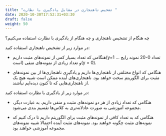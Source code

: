 ```yaml
---
title: "تشخیص ناهنجاری در مقابل یادگیری با نظارت "
date: 2020-10-30T17:52:31+03:30
draft: false
weight: 50
---
```


چه هنگام از تشخیص ناهنجاری و چه هنگام از یادگیری با نظارت استفاده می‌کنیم؟

در موارد زیر از تشخیص ناهنجاری استفاده کنید:

- هنگامی که تعداد بسیار کمی از نمونه‌های مثبت داریم(y=1 ... تعداد 0-20 نمونه رایج است) و تعداد زیادی از نمونه‌های منفی(y = 0).

- هنگامی که انواع مختلفی از ناهنجاری‌ها داریم و یادگیری ناهنجاری‌ها از بین نمونه‌های مثبت برای الگوریتم سخت خواهد بود. ناهنجاری‌های آینده ممکن است شبیه هیچ یک از ناهنجاری‌هایی که تا کنون دیده‌ایم نباشند.

در موارد زیر از یادگیری با نظارت استفاده کنید:

- هنگامی که تعداد زیادی از هر دو نمونه‌های مثبت و منفی داریم. به عبارت دیگر، مجموعه آموزشی به صورت عادلانه‌تری به کلاس‌ها تقسیم بندی می‌شود.

- هنگامی که به تعداد کافی از نمونه‌های مثبت برای الگوریتم داریم تا درک کنیم که نمونه‌های مثبت چگونه خواهند بود. نمونه‌های مثبت آینده احتمالا شبیه نمونه‌های مجموعه آموزشی خواهند بود.
